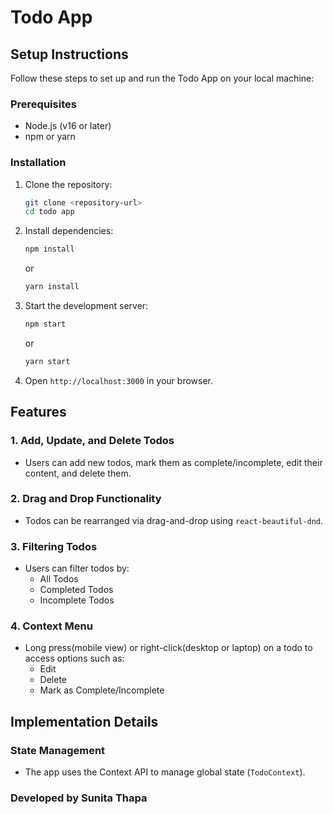# Todo App

## Setup Instructions

Follow these steps to set up and run the Todo App on your local machine:

### Prerequisites
- Node.js (v16 or later)
- npm or yarn

### Installation
1. Clone the repository:
   ```sh
   git clone <repository-url>
   cd todo app
   ```
2. Install dependencies:
   ```sh
   npm install
   ```
   or
   ```sh
   yarn install
   ```
3. Start the development server:
   ```sh
   npm start
   ```
   or
   ```sh
   yarn start
   ```
4. Open `http://localhost:3000` in your browser.

## Features

### 1. Add, Update, and Delete Todos
- Users can add new todos, mark them as complete/incomplete, edit their content, and delete them.

### 2. Drag and Drop Functionality
- Todos can be rearranged via drag-and-drop using `react-beautiful-dnd`.

### 3. Filtering Todos
- Users can filter todos by:
  - All Todos
  - Completed Todos
  - Incomplete Todos

### 4. Context Menu
- Long press(mobile view) or right-click(desktop or laptop) on a todo to access options such as:
  - Edit
  - Delete
  - Mark as Complete/Incomplete

## Implementation Details

### State Management
- The app uses the Context API to manage global state (`TodoContext`).


### Developed by Sunita Thapa

